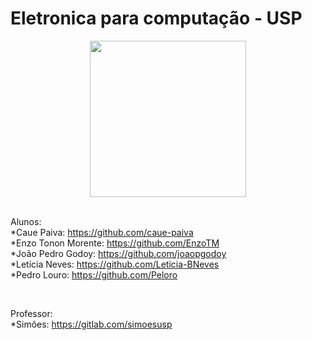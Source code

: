 # Eletronica para computação - USP

<div align="center">
  <img src="https://cdn.awsli.com.br/600x450/19/19192/produto/1568186/1479c92885.jpg" height="250">
</div>

<br>

Alunos:
<br>
*Caue Paiva: https://github.com/caue-paiva
<br>
*Enzo Tonon Morente: https://github.com/EnzoTM
<br>
*João Pedro Godoy: https://github.com/joaopgodoy
<br>
*Letícia Neves: https://github.com/Leticia-BNeves
<br>
*Pedro Louro: https://github.com/Peloro

<br>

Professor:
<br>
*Simôes: https://gitlab.com/simoesusp
